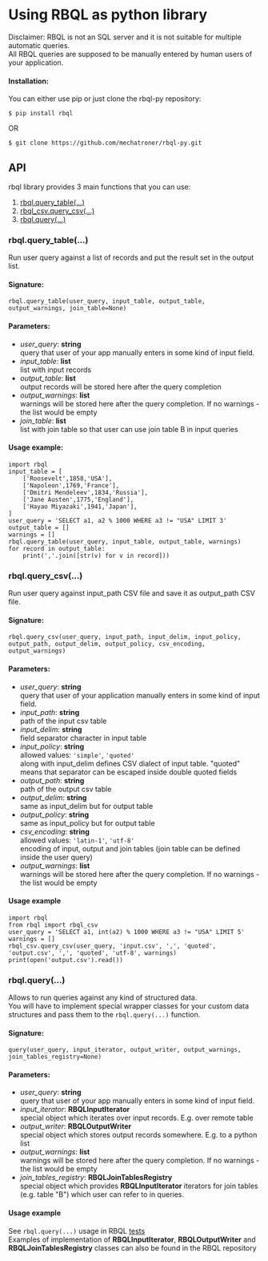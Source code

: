 # Using RBQL as python library

Disclaimer: RBQL is not an SQL server and it is not suitable for multiple automatic queries.  
All RBQL queries are supposed to be manually entered by human users of your application.  


#### Installation:
You can either use pip or just clone the rbql-py repository:  
```
$ pip install rbql
```
OR  
```
$ git clone https://github.com/mechatroner/rbql-py.git 
```

## API

rbql library provides 3 main functions that you can use:  

1. [rbql.query_table(...)](#rbqlquery_table)  
2. [rbql_csv.query_csv(...)](#rbqlquery_csv)  
3. [rbql.query(...)](#rbqlquery)  


### rbql.query_table(...)

Run user query against a list of records and put the result set in the output list.  

#### Signature:  
  
`rbql.query_table(user_query, input_table, output_table, output_warnings, join_table=None)`


#### Parameters: 
* _user_query_: **string**  
  query that user of your app manually enters in some kind of input field.  
* _input_table_: **list**  
  list with input records  
* _output_table_: **list**  
  output records will be stored here after the query completion
* _output_warnings_: **list**  
  warnings will be stored here after the query completion. If no warnings - the list would be empty
* _join_table_: **list**  
  list with join table so that user can use join table B in input queries  


#### Usage example:
```
import rbql
input_table = [
    ['Roosevelt',1858,'USA'],
    ['Napoleon',1769,'France'],
    ['Dmitri Mendeleev',1834,'Russia'],
    ['Jane Austen',1775,'England'],
    ['Hayao Miyazaki',1941,'Japan'],
]
user_query = 'SELECT a1, a2 % 1000 WHERE a3 != "USA" LIMIT 3'
output_table = []
warnings = []
rbql.query_table(user_query, input_table, output_table, warnings)
for record in output_table:
    print(','.join([str(v) for v in record]))
```



### rbql.query_csv(...)

Run user query against input_path CSV file and save it as output_path CSV file.  

#### Signature:  
  
`rbql.query_csv(user_query, input_path, input_delim, input_policy, output_path, output_delim, output_policy, csv_encoding, output_warnings)`  
  
#### Parameters:
* _user_query_: **string**  
  query that user of your application manually enters in some kind of input field.  
* _input_path_: **string**  
  path of the input csv table  
* _input_delim_: **string**  
  field separator character in input table  
* _input_policy_: **string**  
  allowed values: `'simple'`, `'quoted'`  
  along with input_delim defines CSV dialect of input table. "quoted" means that separator can be escaped inside double quoted fields  
* _output_path_: **string**  
  path of the output csv table  
* _output_delim_: **string**  
  same as input_delim but for output table  
* _output_policy_: **string**  
  same as input_policy but for output table  
* _csv_encoding_: **string**  
  allowed values: `'latin-1'`, `'utf-8'`  
  encoding of input, output and join tables (join table can be defined inside the user query)  
* _output_warnings_: **list**  
  warnings will be stored here after the query completion. If no warnings - the list would be empty


#### Usage example

```
import rbql
from rbql import rbql_csv
user_query = 'SELECT a1, int(a2) % 1000 WHERE a3 != "USA" LIMIT 5'
warnings = []
rbql_csv.query_csv(user_query, 'input.csv', ',', 'quoted', 'output.csv', ',', 'quoted', 'utf-8', warnings)
print(open('output.csv').read())
```


### rbql.query(...)

Allows to run queries against any kind of structured data.  
You will have to implement special wrapper classes for your custom data structures and pass them to the `rbql.query(...)` function.  

#### Signature:
  
`query(user_query, input_iterator, output_writer, output_warnings, join_tables_registry=None)`  
  
#### Parameters:
* _user_query_: **string**  
  query that user of your app manually enters in some kind of input field.  
* _input_iterator_:  **RBQLInputIterator**  
  special object which iterates over input records. E.g. over remote table  
* _output_writer_:  **RBQLOutputWriter**  
  special object which stores output records somewhere. E.g. to a python list  
* _output_warnings_: **list**  
  warnings will be stored here after the query completion. If no warnings - the list would be empty
* _join_tables_registry_: **RBQLJoinTablesRegistry**  
  special object which provides **RBQLInputIterator** iterators for join tables (e.g. table "B") which user can refer to in queries.  


#### Usage example
See `rbql.query(...)` usage in RBQL [tests](https://github.com/mechatroner/RBQL/blob/master/test/test_rbql.py)  
Examples of implementation of **RBQLInputIterator**, **RBQLOutputWriter** and **RBQLJoinTablesRegistry** classes can also be found in the RBQL repository  

